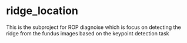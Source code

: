 # ridge_location
This is the subproject for ROP diagnoise which is focus on detecting the ridge from the fundus images based on the keypoint detection task 
